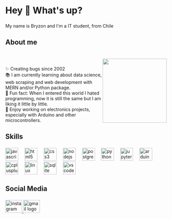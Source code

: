 <h1 align="left">Hey 👋 What's up?</h1>

###

<p align="left">My name is Bryzon and I'm a IT student, from Chile</p>

###

<h2 align="left">About me</h2>

###

<br clear="both">

<img align="right" height="200" src="https://scontent.fccp5-1.fna.fbcdn.net/v/t39.30808-6/490160564_1144846997446484_155502060580084410_n.jpg?_nc_cat=104&ccb=1-7&_nc_sid=833d8c&_nc_ohc=KAQtI51za4IQ7kNvwExorM-&_nc_oc=AdlsmN1ga8BwtMkokQXHYYycgk8Fd2eFbPAuhLVsD5t45hUdgiZS0gB9dIzuoPyvGRY&_nc_zt=23&_nc_ht=scontent.fccp5-1.fna&_nc_gid=vFBc_K3DYoH1kfjDnHigfg&oh=00_AfQXANerjjKq8MCg0Xg0jaRts_IFxCnIzFyrbKCk306vsQ&oe=6880F98E"  />

###

<p align="left">✨ Creating bugs since 2002<br>📚 I am currently learning about data science, web scraping and web development with MERN and/or Python package.<br>🎲 Fun fact: When I entered this world I hated programming, now it is still the same but I am liking it little by little.<br>🔌 Enjoy working on electronics projects, especially with Arduino and other microcontrollers.</p>

###

<h2 align="left">Skills</h2>

###

<div align="left">
  <img src="https://cdn.jsdelivr.net/gh/devicons/devicon/icons/javascript/javascript-original.svg" height="40" alt="javascript logo"  />
  <img width="12" />
  <img src="https://cdn.jsdelivr.net/gh/devicons/devicon/icons/html5/html5-original.svg" height="40" alt="html5 logo"  />
  <img width="12" />
  <img src="https://cdn.jsdelivr.net/gh/devicons/devicon/icons/css3/css3-original.svg" height="40" alt="css3 logo"  />
  <img width="12" />
  <img src="https://cdn.jsdelivr.net/gh/devicons/devicon/icons/nodejs/nodejs-original.svg" height="40" alt="nodejs logo"  />
  <img width="12" />
  <img src="https://cdn.jsdelivr.net/gh/devicons/devicon/icons/postgresql/postgresql-original.svg" height="40" alt="postgresql logo"  />
  <img width="12" />
  <img src="https://cdn.jsdelivr.net/gh/devicons/devicon/icons/python/python-original.svg" height="40" alt="python logo"  />
  <img width="12" />
  <img src="https://cdn.jsdelivr.net/gh/devicons/devicon/icons/jupyter/jupyter-original-wordmark.svg" height="40" alt="jupyter logo"  />
  <img width="12" />
  <img src="https://cdn.jsdelivr.net/gh/devicons/devicon/icons/arduino/arduino-original.svg" height="40" alt="arduino logo"  />
  <img width="12" />
  <img src="https://cdn.jsdelivr.net/gh/devicons/devicon/icons/cplusplus/cplusplus-original.svg" height="40" alt="cplusplus logo"  />
  <img width="12" />
  <img src="https://cdn.jsdelivr.net/gh/devicons/devicon/icons/linux/linux-original.svg" height="40" alt="linux logo"  />
  <img width="12" />
  <img src="https://cdn.jsdelivr.net/gh/devicons/devicon/icons/sqlite/sqlite-original.svg" height="40" alt="sqlite logo"  />
  <img width="12" />
  <img src="https://cdn.jsdelivr.net/gh/devicons/devicon/icons/vscode/vscode-original.svg" height="40" alt="vscode logo"  />
</div>

###

<h2 align="left">Social Media</h2>

###

<div align="left">
  <a href="https://instagram.com/bryzon_" target="_blank">
    <img src="https://raw.githubusercontent.com/maurodesouza/profile-readme-generator/master/src/assets/icons/social/instagram/default.svg" width="52" height="40" alt="instagram logo"  />
  </a>
  <a href="mailto:bairon.sanhueza2001@alumnos.ubiobio.cl" target="_blank">
    <img src="https://raw.githubusercontent.com/maurodesouza/profile-readme-generator/master/src/assets/icons/social/gmail/default.svg" width="52" height="40" alt="gmail logo"  />
  </a>
</div>

###
